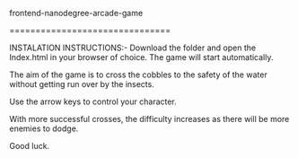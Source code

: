 frontend-nanodegree-arcade-game

===============================

INSTALATION INSTRUCTIONS:- Download the folder and open the Index.html in your browser of choice. The game will start automatically.

The aim of the game is to cross the cobbles to the safety of the water without getting run over by the insects.

Use the arrow keys to control your character.

With more successful crosses, the difficulty increases as there will be more enemies to dodge.

Good luck.
